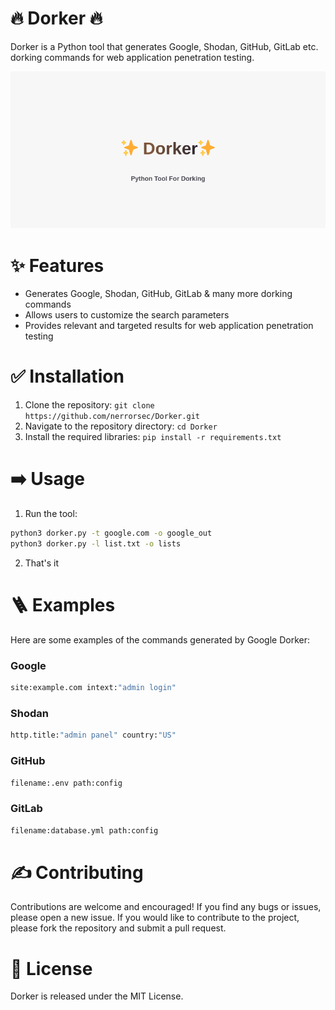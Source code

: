 # 🔥 Dorker 🔥
Dorker is a Python tool that generates Google, Shodan, GitHub, GitLab etc. dorking commands for web application penetration testing.

![](images/img.png)

# ✨ Features
- Generates Google, Shodan, GitHub, GitLab & many more dorking commands
- Allows users to customize the search parameters
- Provides relevant and targeted results for web application penetration testing

# ✅ Installation
1. Clone the repository: 
`git clone https://github.com/nerrorsec/Dorker.git`
2. Navigate to the repository directory: `cd Dorker`
3. Install the required libraries: `pip install -r requirements.txt`

# ➡️ Usage
1. Run the tool: 
```bash
python3 dorker.py -t google.com -o google_out
python3 dorker.py -l list.txt -o lists
```
2. That's it

# 🪜 Examples
Here are some examples of the commands generated by Google Dorker:

### Google
```bash
site:example.com intext:"admin login"
```
### Shodan
```bash
http.title:"admin panel" country:"US"
```
### GitHub
```bash
filename:.env path:config
```
### GitLab
```bash
filename:database.yml path:config
```
# ✍️ Contributing
Contributions are welcome and encouraged! If you find any bugs or issues, please open a new issue. If you would like to contribute to the project, please fork the repository and submit a pull request.

# 🪪 License
Dorker is released under the MIT License.